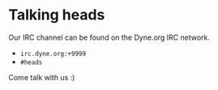 Talking heads
=============

Our IRC channel can be found on the Dyne.org IRC network.

* `irc.dyne.org:+9999`
* `#heads`

Come talk with us :)

